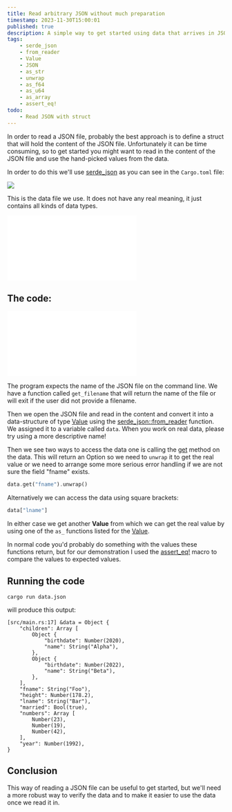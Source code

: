 ```yaml
---
title: Read arbitrary JSON without much preparation
timestamp: 2023-11-30T15:00:01
published: true
description: A simple way to get started using data that arrives in JSON format.
tags:
    - serde_json
    - from_reader
    - Value
    - JSON
    - as_str
    - unwrap
    - as_f64
    - as_u64
    - as_array
    - assert_eq!
todo:
    - Read JSON with struct
---
```


In order to read a JSON file, probably the best approach is to define a struct that will hold the content of the JSON file.
Unfortunately it can be time consuming, so  to get started you might want to read in the content of the JSON file and
use the hand-picked values from the data.

In order to do this we'll use [serde_json](https://docs.rs/serde_json/latest/serde_json/) as you can see in the `Cargo.toml`
file:

![](examples/read-arbitrary-json/Cargo.toml)

This is the data file we use. It does not have any real meaning, it just contains all kinds of data types.

![](examples/read-arbitrary-json/data.json)

## The code:

![](examples/read-arbitrary-json/src/main.rs)


The program expects the name of the JSON file on the command line. We have a function called `get_filename` that will
return the name of the file or will exit if the user did not provide a filename.

Then we open the JSON file and read in the content and convert it into a data-structure of type
[Value](https://docs.rs/serde_json/latest/serde_json/enum.Value.html) using the
[serde_json::from_reader](https://docs.rs/serde_json/latest/serde_json/fn.from_reader.html) function.
We assigned it to a variable called `data`. When you work on real data, please try using a more descriptive name!

Then we see two ways to access the data one is calling the [get](https://docs.rs/serde_json/latest/serde_json/enum.Value.html#method.get) method
on the data. This will return an Option so we need to `unwrap` it to get the real value or we need to arrange some
more serious error handling if we are not sure the field "fname" exists.

```rust
data.get("fname").unwrap()
```

Alternatively we can access the data using square brackets:

```rust
data["lname"]
```

In either case we get another **Value** from which we can get the real value by using one of the `as_` functions listed
for the [Value](https://docs.rs/serde_json/latest/serde_json/enum.Value.html).


In normal code you'd probably do something with the values these functions return, but for our demonstration I used
the [assert_eq!](https://doc.rust-lang.org/std/macro.assert_eq.html) macro to compare the values to expected values.


## Running the code

```
cargo run data.json
```

will produce this output:

```
[src/main.rs:17] &data = Object {
    "children": Array [
        Object {
            "birthdate": Number(2020),
            "name": String("Alpha"),
        },
        Object {
            "birthdate": Number(2022),
            "name": String("Beta"),
        },
    ],
    "fname": String("Foo"),
    "height": Number(178.2),
    "lname": String("Bar"),
    "married": Bool(true),
    "numbers": Array [
        Number(23),
        Number(19),
        Number(42),
    ],
    "year": Number(1992),
}
```

## Conclusion

This way of reading a JSON file can be useful to get started, but we'll need a more robust way to verify the data and to
make it easier to use the data once we read it in.




